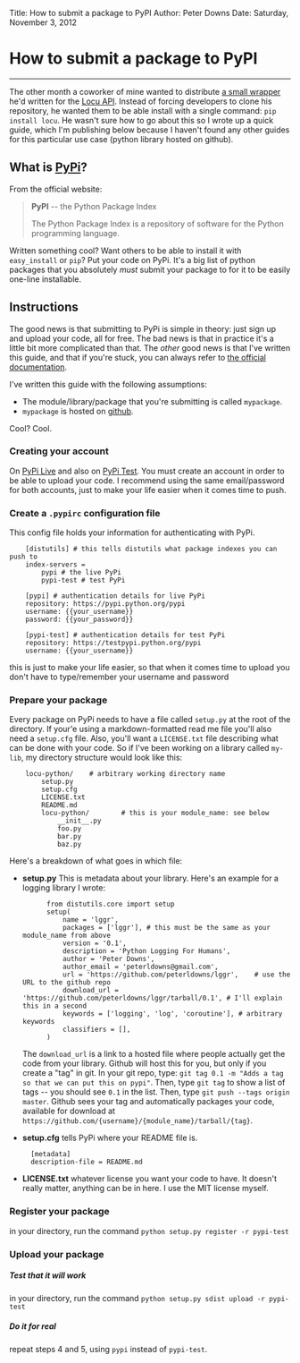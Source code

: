 Title: How to submit a package to PyPI
Author: Peter Downs
Date: Saturday, November 3, 2012

# How to submit a package to PyPI
-------------------------------

The other month a coworker of mine wanted to distribute
[a small wrapper](http://pypi.python.org/pypi/locu/0.1)
he'd written for the [Locu API](http://dev.locu.com/).
Instead of forcing developers to clone his repository, he
wanted them to be able install with a single command:
`pip install locu`. He wasn't sure how to go about this so
I wrote up a quick guide, which I'm publishing below
because I haven't found any other guides for this particular
use case (python library hosted on github).

## What is [PyPi](pypi.python.org)?

From the official website:

> **PyPI** -- the Python Package Index
> 
> The Python Package Index is a repository of software for the
> Python programming language.

Written something cool? Want others to be able to install it with
`easy_install` or `pip`? Put your code on PyPi. It's a big list of
python packages that you absolutely *must* submit your package to
for it to be easily one-line installable.


## Instructions

The good news is that submitting to PyPi is simple in theory:
just sign up and upload your code, all for free. The bad news
is that in practice it's a little bit more complicated than that.
The *other* good news is that I've written this guide, and that
if you're stuck, you can always refer to
[the official documentation](http://wiki.python.org/moin/CheeseShopTutorial#Submitting_Packages_to_the_Package_Index).

I've written this guide with the following assumptions:

* The module/library/package that you're submitting is called `mypackage`.
* `mypackage` is hosted on [github](http://github.com).

Cool? Cool.

### Creating your account

On [PyPi Live](http://pypi.python.org/pypi?%3Aaction=register_form) and also
on [PyPi Test](http://testpypi.python.org/pypi?%3Aaction=register_form). You must create an
account in order to be able to upload your code. I recommend using the same email/password for
both accounts, just to make your life easier when it comes time to push.

### Create a `.pypirc` configuration file

This config file holds your information for authenticating with PyPi.

		[distutils] # this tells distutils what package indexes you can push to
		index-servers =
			pypi # the live PyPi
			pypi-test # test PyPi
		
		[pypi] # authentication details for live PyPi
		repository: https://pypi.python.org/pypi
		username: {{your_username}}
		password: {{your_password}}
	
		[pypi-test] # authentication details for test PyPi
		repository: https://testpypi.python.org/pypi
		username: {{your_username}}

this is just to make your life easier, so that when it comes time to
upload you don't have to type/remember your username and password

### Prepare your package

Every package on PyPi needs to have a file called `setup.py` at
the root of the directory. If your'e using a markdown-formatted read me file
you'll also need a `setup.cfg` file. Also, you'll want a `LICENSE.txt` file
describing what can be done with your code. So if I've been working on a
library called `my-lib`,  my directory structure would look like this:

		locu-python/ 	# arbitrary working directory name
			setup.py
			setup.cfg
			LICENSE.txt
			README.md
			locu-python/ 		# this is your module_name: see below
				__init__.py
				foo.py
				bar.py
				baz.py

Here's a breakdown of what goes in which file:  

* **setup.py** This is metadata about your library. Here's an example for a logging library I wrote:
	
			from distutils.core import setup
			setup(
				name = 'lggr',
				packages = ['lggr'], # this must be the same as your module_name from above
				version = '0.1',
				description = 'Python Logging For Humans',
				author = 'Peter Downs',
				author_email = 'peterldowns@gmail.com',
				url = 'https://github.com/peterldowns/lggr',	# use the URL to the github repo
				download_url = 'https://github.com/peterldowns/lggr/tarball/0.1', # I'll explain this in a second
				keywords = ['logging', 'log', 'coroutine'], # arbitrary keywords
				classifiers = [],  
			)
	The `download_url` is a link to a hosted file where people actually get the
  code from your library. Github will host this for you, but only if you
  create a "tag" in git. In your git repo, type: `git tag 0.1 -m "Adds a
  tag so that we can put this on pypi"`. Then, type `git tag` to show a
  list of tags -- you should see `0.1` in the list. Then, type `git push --tags origin master`.
  Github sees your tag and automatically packages your code, available for download at
  `https://github.com/{username}/{module_name}/tarball/{tag}`.

* **setup.cfg** tells PyPi where your README file is.
		
		[metadata]
		description-file = README.md
	
* **LICENSE.txt** whatever license you want your code to have. It doesn't really matter, anything can be in here. I use the MIT license myself.
	
### Register your package

in your directory, run the command `python setup.py register -r pypi-test`

### Upload your package

##### Test that it will work
in your directory, run the command `python setup.py sdist upload -r pypi-test`

##### Do it for real

repeat steps 4 and 5, using `pypi` instead of `pypi-test`.
	
	
			

				
				
				
				
				
				




